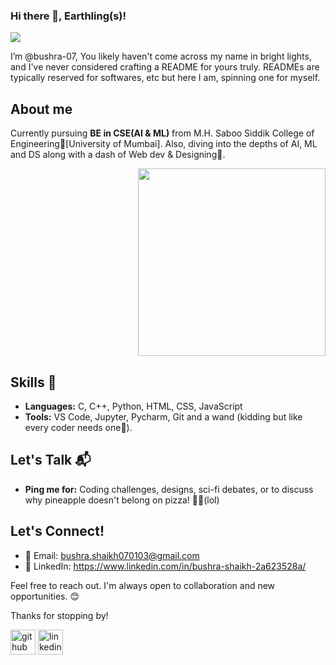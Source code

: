 ### Hi there 👋,  Earthling(s)!
![](https://media.licdn.com/dms/image/D4D16AQEXDU9eLAJ1eQ/profile-displaybackgroundimage-shrink_350_1400/0/1693038689047?e=1709164800&v=beta&t=PUz3OVV6zoTy2y_LeDt04VWzp4RE8uvMV2-w_X96DRs)

I’m @bushra-07, You likely haven't come across my name in bright lights, and I've never considered crafting a README for yours truly. READMEs are typically reserved for softwares, etc but here I am, spinning one for myself.

## About me

Currently pursuing **BE in CSE(AI & ML)** from M.H. Saboo Siddik College of Engineering🚀[University of Mumbai].
Also, diving into the depths of AI, ML and DS along with a dash of Web dev & Designing🎨.
<p align="right">
  <img widhth="460" height="300" src="https://www.google.com/search?q=illustrations&sca_esv=593606187&rlz=1C1CHZN_enIN1082IN1082&tbm=isch&sxsrf=AM9HkKnCU7hY2gKM7TmKKCcdCU0b8H5Y-A:1703520973738&source=lnms&sa=X&sqi=2&ved=2ahUKEwiZ94aU_qqDAxXXSGwGHcXgC7gQ_AUoAXoECAIQAw&biw=1163&bih=539&dpr=1.65#imgrc=eiS_XWaJXwf99M&imgdii=XsFYCcy7Kabi1M" >
</p>

## Skills 🚀

- **Languages:** C, C++, Python, HTML, CSS, JavaScript
- **Tools:** VS Code, Jupyter, Pycharm, Git and a wand (kidding but like every coder needs one🖖).

## Let's Talk 📬

- **Ping me for:** Coding challenges, designs, sci-fi debates, or to discuss why pineapple doesn't belong on pizza! 🍍🚫(lol)

## Let's Connect!
- 📧 Email: bushra.shaikh070103@gmail.com
- 💼 LinkedIn: https://www.linkedin.com/in/bushra-shaikh-2a623528a/


Feel free to reach out. I'm always open to collaboration and new opportunities. 😊

Thanks for stopping by!





[<img src='https://cdn.jsdelivr.net/npm/simple-icons@3.0.1/icons/github.svg' alt='github' height='40'>](https://github.com/bushra-07)  [<img src='https://cdn.jsdelivr.net/npm/simple-icons@3.0.1/icons/linkedin.svg' alt='linkedin' height='40'>](https://www.linkedin.com/in/https://www.linkedin.com/in/bushra-shaikh-2a623528a//)  

